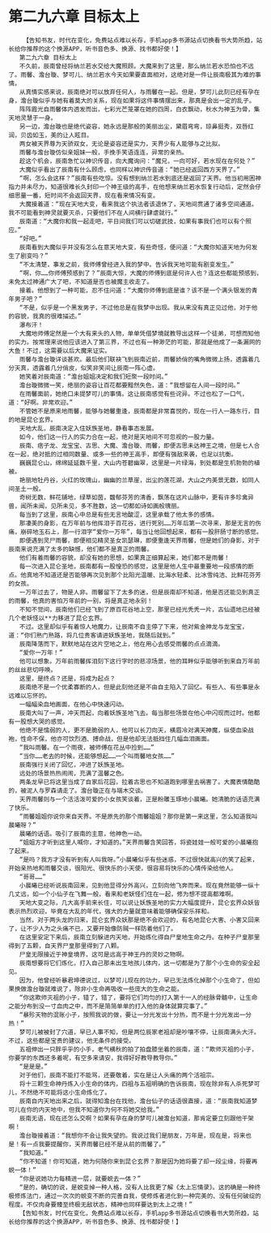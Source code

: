 # 第二九六章 目标太上
        【告知书友，时代在变化，免费站点难以长存，手机app多书源站点切换看书大势所趋，站长给你推荐的这个换源APP，听书音色多、换源、找书都好使！】
       第二九六章 目标太上
       不久前，辰南曾经将纳兰若水交给大魔照顾。大魔来到了这里，那么纳兰若水恐怕也不远了。雨馨、澹台璇、梦可儿、纳兰若水今天如果要直面相对，这绝对是一件让辰南极其为难的事情。
       从真情实感来说，辰南绝对可以放弃任何人，与雨馨在一起。但是，梦可儿此刻已经有孕在身，澹台璇似乎与她有着莫大的关系，现在如果将这件事情摆出来，那真是会出一定的乱子。
       阵阵霞光自雨馨体内透发而出，七彩光芒笼罩在她的四周，白衣飘动，秋水为神玉为骨，集天地灵慧于一身。
       另一边，澹台璇也是绝代姿容，她永远是那般的美丽出尘，黛眉弯弯，琼鼻挺秀，双唇红润，贝齿如玉，美的让人眩目。
       两女被天界尊为天骄双女，无论是姿容还是实力，天界少有人能够与之比拟。
       雨馨与澹台璇仿似亲姐妹一般，手挽手笑语连连，异常的亲热。
       趁这个机会，辰南急忙以神识传音，向大魔询问：“魔兄，一向可好，若水现在在何处？”
       大魔似乎看出了辰南有什么顾虑，也同样以神识传音道：“她已经返回西方天界了。”
       “啊，怎么会这样？”辰南有些吃惊。没有想到纳兰若水到底还是返回了天界。他当初用困神指力并未尽力，知道很难长久封印一个神王级的高手，在他想来纳兰若水恢复行动后，定然会仔细思量一番，短时间不会返回天界，现在看来情况有变。
       大魔接着道：“现在天地大变，看来我这个执法者该退休了，天地间贯通了诸多空间通道。我不可能看到神灵就要灭杀，只要他们不在人间横行肆虐就行。”
       辰南道：“大魔你和我一起走吧，平日间我们可以切磋武技，如果有事我们也可以有个照应。”
       “好吧。”
       辰南看到大魔似乎并没有怎么在意天地大变，有些奇怪，便问道：“大魔你知道天地为何发生了剧变吗？”
       “不太清楚，事发之前，我师傅曾经进入我的梦中。告诉我天地可能有剧变发生。”
       “啊，你……你师傅预感到了？”辰南大惊，大魔的师傅到底是何许人也？连这些都能预感到，未免太过神通广大了吧，不知道是否也被魔主收走了。
       接着。他想到了一种可能，忍不住问道：“大魔你师傅到底是谁？该不是一个满头银发的青年男子吧？”
       “不是，似乎是一个黑发男子，不过他总是在我梦中出现。我从来没有真正见过他，对于他的容貌，我真的很难描述。”
       瀑布汗！
       大魔地师傅定然是一个大有来头的人物，单单凭借梦境就教导出这样一个徒弟，可想而知他的实力。按常理来说他应该进入了第三界，不过也有一种渺茫的可能，那就是他成了一条漏网的大鱼！不过，这需要以后大魔来证实。
       雨馨与澹台璇详谈甚欢。最后他们联袂飞到辰南近前，雨馨娇俏的嘴角微微上扬，透露着几分天真，透露着几分俏皮，似笑非笑间让辰南一阵心虚。
       她笑着对辰南道：“澹台姐姐决定和我们短聚一段时间。”
       澹台璇微微一笑，绝丽的姿容让百花都要黯然失色，道：“我想留在人间一段时间。”
       在雨馨面前，她绝口未提梦可儿的事情。这让辰南感觉有些诧异。不过也松了一口气，道：“好啊。非常欢迎。”
       不管她不是原来地雨馨，能够与她馨重逢，辰南都是非常喜悦的，现在一行人一路东行，目的地是昆仑玄界。
       天地大乱，辰南决定入住妖族圣地，静看事态发展。
       如今，他们这一行人的实力合在一起，绝对是天地间不可忽视的一股力量。
       辰南、痞子龙、龙宝宝、古思、大魔、澹台璇、雨馨，即便古思未达神王之境，但是七人合在一起，绝对抵的过相同数量、或多一些的神王高手，即便有强敌来袭，也足以抗衡。
       巍巍昆仑山，绵绵延延数千里，大山内苍碧幽翠，这里是一片绿海，到处都是生机勃勃的植被。
       艳丽地牡丹谷，火红的玫瑰山，幽幽的兰草崖，出尘的莲花湖，大山之内美景无数，如同人间圣土一般。
       奇树无数，鲜花铺地，绿草如茵，馥郁芬芳的清香，飘荡在这片山脉中，更有许多珍禽异兽，闻所未闻，见所未见，多不胜数，这一切都如诗如画般瑰丽。
       每当到了这里，辰南心中总是有些无言地酸涩，这里承载了他太多的感情。
       那凄美的身影，在万年前与他挥泪于百花谷，进行死别……万年后第一次寻来，那是无言的伤痛，崩碎地玉石上，那一行泪字“爱你一万年”，每当让他回想起来，都有一股肝肠寸断的感觉。
       即便遇到灵尸雨馨，即便相见精灵圣女凯瑟琳，即便重逢天界雨馨，但是她们的身影，对于辰南来说充满了太多的缺憾，他们都不是真正的雨馨。
       他们有着雨馨的容貌，却没有她的思想，如果真正细算起来，她们都不是雨馨！
       每一次进入昆仑圣地，辰南都有一股惶恐的感觉，这里是他人生中最重要地一段感情的断点。他真地不知道还是否能够再次见到那个比阳光温暖、比海水轻柔、比冰雪纯洁、比鲜花芬芳的女孩。
       一万年过去了，物是人非。雨馨留下了太多的迷，但是辰南却不知道，他是否还能见到真正的雨馨，他真的害怕万年前的一别，将是真正地永别！
       不知不觉间，辰南他们已经飞到了原百花谷地上空，那里已经光秃秃一片，古仙遗地已经被几个老妖怪以**力移进了昆仑玄界。
       不过。这里却似乎有着惊人地魔力，让辰南不自主停了下来，他对紫金神龙与龙宝宝，道：“你们熟门熟路，将几位贵客请进妖族圣地，我随后就到。”
       辰南降落而下，默默地站在这片空地之上，他在用心去感受雨馨的点点滴滴。
       “爱你一万年！”
       他可以想象。万年前雨馨挥泪刻下这行字时的悲凉场景，他的耳畔似乎能够听到来自万年前的丝丝悲切呼唤。
       这里，是终点？还是，将成为起点？
       辰南绝不是一个优柔寡断的人，但是此刻他还是不由自主陷入了回忆。有些人、有些事是永远难以忘怀的。
       一幅幅染血地画面，在他心中快速闪动。
       辰南大叫了一声，冲天而起，向着妖族圣地飞去。每当那些场景在他心中闪现而过时。他都有一股想大哭的感觉。
       他绝不是懦弱的人，更不是脆弱的人，他可以长刀向天，横眉冷对满天神魔，纵使血染战袍，性命不保，他亦可饮烈酒、搏命战，但是他却无法抵挡住几幅血泪画面。
       “我叫雨馨。在一个雨夜，被师傅在花丛中捡到……”
       “当你……老去的时候，还能够想起……一个叫雨馨地女孩……”
       辰南强行关闭了回忆，冲进了妖族圣地。
       远处的场景热热闹闹，充满了温馨之色。
       两条龙早已将这里当成了自家后花园，拉着古思也不知道跑到哪里去祸害了。大魔表情酷酷的，被泥人与罗森请走了。澹台璇正在与端木交谈。
       天界雨馨则与一个活活泼可爱的小女孩笑谈着，正是粉雕玉琢地小晨曦。她清脆的话语充满了快乐。
       “雨馨姐姐你说你来自天界。不是原先的那个雨馨姐姐？那你是第一来这里，怎么知道我叫晨曦呀？”
       晨曦的话语。吸引了辰南的主意，他神色一动。
       “姐姐方才听到这里人喊你，才知道的。”天界雨馨含笑回答，将瓷娃娃一般可爱的小晨曦抱了起来。
       “是吗？我方才没有听到有人叫我呀。”小晨曦似乎有些迷惑，不过很快就高兴的笑了起来，开始亲热地和雨馨交谈，很阳光、很快乐的小天使，很容易将快乐的心情传染给他人。
       “哥哥……”
       小晨曦已经听说辰南回来，见到他显得分外高兴，立刻向他飞奔而来。现在竟然能够一纵十几丈远，如一个小仙子在飞舞一般，看来和老妖怪们住在一起，修为想不提高都难啊。
       天地大变之际，几大高手前来长住，可以说让妖族圣地的实力大幅度提升，昆仑玄界众妖皆表示热烈欢迎，毕竟在大乱的年代，强大的力量就意味着能够确保安乐祥和。
       当然，对于两头龙的归来，昆仑玄界众妖那是绝不会欢迎的，有名地昆仑大害、小害又回来了，让不少人为之头痛不已，又要开始像防贼一样防着他们了。
       在这里安定下来后，辰南立刻躲进内天地，开始炼化得自尸皇地生命之丹。在种子尸皇那里得到了五颗，自天界尸皇那里得到了八颗。
       尸皇无限接近于神皇境界，这可是远高于神王丹的灵妙之物啊。
       辰南想要将它们炼化，打入自己那未出生地孩儿体内，这一切都是为了那个小生命的安全起见。
       因为，他曾经听暴君坤德说过，以梦可儿现在的功力，早已无法炼化掉那个小生命了，但如果换做澹台璇就难说了，除非小生命再吸收一些庞大的生命之能。
       “你这欺师灭祖的小子，错了，错了，要将它们均匀的打入第十一人的经脉骨髓中，让生命之能分布到没一寸血肉之中，而不是简简单单的打入他的身体就算完事了。”
       “暴殄天物的混账小子，按照我说的做，要让一分光发出十分热，而不是十分光发出一分热！”
       梦可儿被被封了穴道，早已人事不知，但是两位辰家老祖却是吵嚷不停，让辰南满头大汗。不过，这些都是宝贵的建议，他无条件的接受。
       五祖伸出一只胖乎乎的小手，老气横秋的拍了拍盘膝坐着的辰南，道：“欺师灭祖的小子，你要学的东西还多着呢，有空多来请安，我得好好教导教导你。”
       “是是是。”
       对于他们，辰南不能打不能骂，还要敬着，实在是让人头痛的两个活祖宗。
       将十三颗生命神丹炼入小生命的体内，四祖与五祖明确的告诉辰南，现在除非有人杀死梦可儿，不然绝不可能将这小生命炼化了。
       辰南自内天地出来之后，就得知澹台在找他，澹台仙子的话语很直接，道：“辰南我知道梦可儿在你的内天地中，但我不知道你为何不将她交给我。”
       辰南无语，现在还怎么交啊？如果有孕在身的梦可儿被澹台知道，那肯定要立刻跟他干架啊！
       澹台璇接着道：“我想你不会让我失望的。我说过我们是朋友，万年是，现在是，将来也是！有一点我要提醒你，天界雨馨已经不是从前的雨馨了。”
       “我知道。”
       “你不知道！你可知道，她为何随你来到昆仑玄界？那是因为她将要了却一段尘缘，将要再蜕一体！”
       “你是说她功力每精进一层，就要蜕去一体？”
       “是的，确切的说，是蜕变掉一种人格，没有人比我更了解《太上忘情录》。这的确是一种终极修炼法门，通过一次次的蜕变不断的完善自我，使修炼者进化到一种完美的、没有任何破绽的程度。不仅肉身要臻至终极无敌状态，精神也同样要达到太上之境！”
       【告知书友，时代在变化，免费站点难以长存，手机app多书源站点切换看书大势所趋，站长给你推荐的这个换源APP，听书音色多、换源、找书都好使！】